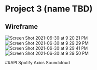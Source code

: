 # Project 3 (name TBD)

## Wireframe 
![Screen Shot 2021-06-30 at 9 20 21 PM](https://user-images.githubusercontent.com/73543476/124055904-5e252780-d9ea-11eb-9e8e-89ba37da4417.png)
![Screen Shot 2021-06-30 at 9 29 29 PM](https://user-images.githubusercontent.com/73543476/124055923-6715f900-d9ea-11eb-8024-f1506a8f3ca8.png)
![Screen Shot 2021-06-30 at 9 29 41 PM](https://user-images.githubusercontent.com/73543476/124055932-6da47080-d9ea-11eb-8c3d-0d69525cd36d.png)
![Screen Shot 2021-06-30 at 9 29 50 PM](https://user-images.githubusercontent.com/73543476/124055949-75fcab80-d9ea-11eb-9786-3d6b52ef0fe5.png)

##API 
Spotify 
Axios
Soundcloud
